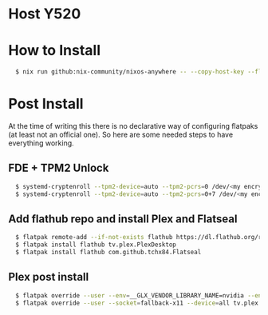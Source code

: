# Host Y520

# How to Install
```bash
  $ nix run github:nix-community/nixos-anywhere -- --copy-host-key --flake github:javigomezo/nixos#y520 root@<target_host>
```

# Post Install

At the time of writing this there is no declarative way of configuring flatpaks (at least not an official one). So here are some needed steps to have everything working.

## FDE + TPM2 Unlock

```bash
  $ systemd-cryptenroll --tpm2-device=auto --tpm2-pcrs=0 /dev/<my encrypted device> # If secure boot disabled
  $ systemd-cryptenroll --tpm2-device=auto --tpm2-pcrs=0+7 /dev/<my encrypted device> # If secure boot enabled
```

## Add flathub repo and install Plex and Flatseal
```bash
  $ flatpak remote-add --if-not-exists flathub https://dl.flathub.org/repo/flathub.flatpakrepo
  $ flatpak install flathub tv.plex.PlexDesktop
  $ flatpak install flathub com.github.tchx84.Flatseal
```

## Plex post install
```bash
  $ flatpak override --user --env=__GLX_VENDOR_LIBRARY_NAME=nvidia --env=__NV_PRIME_RENDER_OFFLOAD=1 --env=QT_QPA_PLATFORM=xcb --env=GBM_BACKEND=nvidia tv.plex.PlexDesktop
  $ flatpak override --user --socket=fallback-x11 --device=all tv.plex.PlexDesktop
```
